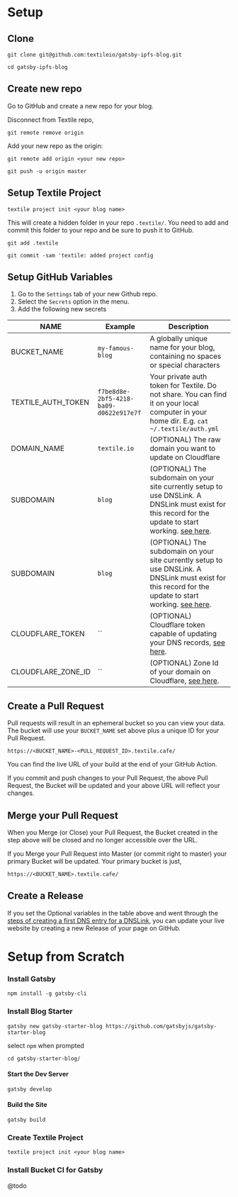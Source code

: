 # Setup

## Clone

`git clone git@github.com:textileio/gatsby-ipfs-blog.git`

`cd gatsby-ipfs-blog`

## Create new repo

Go to GitHub and create a new repo for your blog.

Disconnect from Textile repo,

`git remote remove origin`

Add your new repo as the origin:

`git remote add origin <your new repo>`

`git push -u origin master`

## Setup Textile Project

`textile project init <your blog name>`

This will create a hidden folder in your repo `.textile/`. You need to add and commit this folder to your repo and be sure to push it to GitHub.

`git add .textile`

`git commit -sam 'textile: added project config`

## Setup GitHub Variables

1. Go to the `Settings` tab of your new Github repo.
2. Select the `Secrets` option in the menu.
3. Add the following new secrets

| NAME | Example | Description|
|------|-------|----------|
| BUCKET_NAME | `my-famous-blog` | A globally unique name for your blog, containing no spaces or special characters |
| TEXTILE_AUTH_TOKEN | `f7be8d8e-2bf5-4218-ba09-d0622e917e7f` | Your private auth token for Textile. Do not share. You can find it on your local computer in your home dir. E.g. `cat ~/.textile/auth.yml` |
| DOMAIN_NAME | `textile.io` | (OPTIONAL) The raw domain you want to update on Cloudflare |
| SUBDOMAIN | `blog` | (OPTIONAL) The subdomain on your site currently setup to use DNSLink. A DNSLink must exist for this record for the update to start working. [see here](https://blog.textile.io/ethden-using-ci-to-publish-your-webpage-using-ipfs-and-textile-buckets/). |
| SUBDOMAIN | `blog` | (OPTIONAL) The subdomain on your site currently setup to use DNSLink. A DNSLink must exist for this record for the update to start working. [see here](https://blog.textile.io/ethden-using-ci-to-publish-your-webpage-using-ipfs-and-textile-buckets/). |
| CLOUDFLARE_TOKEN | `` | (OPTIONAL) Cloudflare token capable of updating your DNS records, [see here](https://blog.textile.io/ethden-using-ci-to-publish-your-webpage-using-ipfs-and-textile-buckets/). |
| CLOUDFLARE_ZONE_ID | `` | (OPTIONAL) Zone Id of your domain on Cloudflare, [see here](https://blog.textile.io/ethden-using-ci-to-publish-your-webpage-using-ipfs-and-textile-buckets/). |

## Create a Pull Request

Pull requests will result in an ephemeral bucket so you can view your data. The bucket will use your `BUCKET_NAME` set above plus a unique ID for your Pull Request. 

`https://<BUCKET_NAME>-<PULL_REQUEST_ID>.textile.cafe/`

You can find the live URL of your build at the end of your GitHub Action.

If you commit and push changes to your Pull Request, the above Pull Request, the Bucket will be updated and your above URL will reflect your changes.

## Merge your Pull Request

When you Merge (or Close) your Pull Request, the Bucket created in the step above will be closed and no longer accessible over the URL. 

If you Merge your Pull Request into Master (or commit right to master) your primary Bucket will be updated. Your primary bucket is just,

`https://<BUCKET_NAME>.textile.cafe/`

## Create a Release

If you set the Optional variables in the table above and went through the [steps of creating a first DNS entry for a DNSLink](https://blog.textile.io/ethden-using-ci-to-publish-your-webpage-using-ipfs-and-textile-buckets/), you can update your live website by creating a new Release of your page on GitHub.

# Setup from Scratch

### Install Gatsby

`npm install -g gatsby-cli`

### Install Blog Starter

`gatsby new gatsby-starter-blog https://github.com/gatsbyjs/gatsby-starter-blog`

select `npm` when prompted

`cd gatsby-starter-blog/`

#### Start the Dev Server

`gatsby develop`

#### Build the Site

`gatsby build`

### Create Textile Project

`textile project init <your blog name>`

### Install Bucket CI for Gatsby

@todo